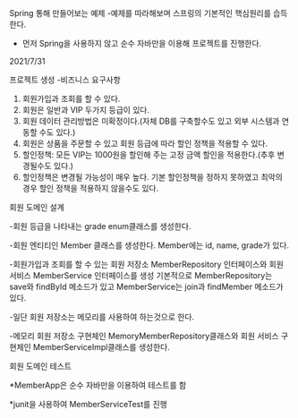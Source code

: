 Spring 통해 만들어보는 예제
-예제를 따라해보며 스프링의 기본적인 핵심원리를 습득한다.

* 먼저 Spring을 사용하지 않고 순수 자바만을 이용해 프로젝트를 진행한다.

2021/7/31

프로젝트 생성
-비즈니스 요구사항
1) 회원가입과 조회를 할 수 있다.
2) 회원은 일반과 VIP 두가지 등급이 있다.
3) 회원 데이터 관리방법은 미확정이다.(자체 DB를 구축할수도 있고 외부 시스템과 연동할 수도 있다.)
4) 회원은 상품을 주문할 수 있고 회원 등급에 따라 할인 정책을 적용할 수 있다.
5) 할인정책: 모든 VIP는 1000원을 할인해 주는 고정 금액 할인을 적용한다.(추후 변경될수도 있다.)
6) 할인정책은 변경될 가능성이 매우 높다. 기본 할인정책을 정하지 못하였고 최악의 경우 할인 정책을 적용하지 않을수도 있다.


회원 도메인 설계 

-회원 등급을 나타내는 grade enum클래스를 생성한다.

-회원 엔티티인 Member 클래스를 생성한다. Member에는 id, name, grade가 있다.

-회원가입과 조회를 할 수 있는 회원 저장소 MemberRepository 인터페이스와 회원 서비스 MemberService 인터페이스를 생성
기본적으로 MemberRepository는 save와 findById 메소드가 있고 MemberService는 join과 findMember 메소드가 있다.

-일단 회원 저장소는 메모리를 사용하여 하는것으로 한다.

-메모리 회원 저장소 구현체인 MemoryMemberRepository클래스와 회원 서비스 구현체인 MemberServiceImpl클래스를 생성한다.

회원 도메인 테스트

*MemberApp은 순수 자바만을 이용하여 테스트를 함

*junit을 사용하여 MemberServiceTest를 진행
